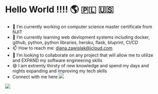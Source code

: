 # Hello World !!!! :earth_americas: :poland: :us:

- 🔭 I’m currently working on computer science master certificate from NJIT
- 🌱 I’m currently learning web devlopment systems including docker, github, python, python libraries, heroku, flask, bluprint, CI/CD
- 📫 How to reach me: diana.zawislak@icloud.com
- 👯 I’m looking to collaborate on any project that will allow me to utilize and EXPAND my software engineering skills
- 😄 I am extremly thirsty of new knowledge and spend my days and nights expanding and improving my tech skills
- Connect with me here ![
](https://www.linkedin.com/in/dianazawislak1980/)

![](https://komarev.com/ghpvc/?username=your-github-dianazawislak&color=blue)
<!--
**DianaZawislak/dianazawislak** is a ✨ _special_ ✨ repository because its `README.md` (this file) appears on your GitHub profile.

Here are some ideas to get you started:

# 🔭 I’m currently working on computer science master certificate from NJIT
- 🌱 I’m currently learning ...
- 👯 I’m looking to collaborate on ...
- 🤔 I’m looking for help with ...
- 💬 Ask me about ...

- 😄 Pronouns: ...
- ⚡ Fun fact: ...
-->
